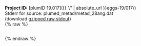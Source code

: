 **Project ID:** [plumID:19.017]({{ '/' | absolute_url }}eggs-19/017/)  
Stderr for source:  plumed_metad/metad_28ang.dat   
(download [gzipped raw stdout](metad_28ang.dat.plumed.stdout.txt.gz))  
{% raw %}
<pre>
</pre>
{% endraw %}
